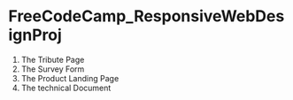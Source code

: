 # FreeCodeCamp_ResponsiveWebDesignProj

1.  The Tribute Page
2.  The Survey Form
3.  The Product Landing Page
4.  The technical Document
